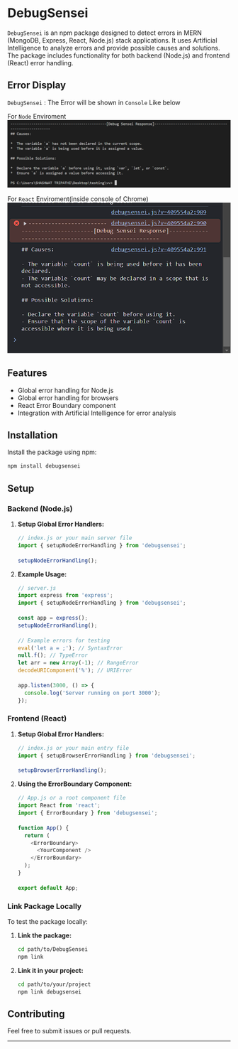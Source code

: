 ﻿
# DebugSensei
`DebugSensei` is an npm package designed to detect errors in MERN (MongoDB, Express, React, Node.js) stack applications. It uses Artificial Intelligence to analyze errors and provide possible causes and solutions. The package includes functionality for both backend (Node.js) and frontend (React) error handling.

## Error Display 

`DebugSensei` : The Error will be shown in `Console` Like below 

For `Node` Enviroment
![alt text](image-1.png)

For `React` Enviroment(inside console of Chrome)
![alt text](image-2.png)

## Features

- Global error handling for Node.js
- Global error handling for browsers
- React Error Boundary component
- Integration with Artificial Intelligence for error analysis

## Installation

Install the package using npm:

```sh
npm install debugsensei
```

## Setup

### Backend (Node.js)

1. **Setup Global Error Handlers:**

   ```js
   // index.js or your main server file
   import { setupNodeErrorHandling } from 'debugsensei';

   setupNodeErrorHandling();
   ```

2. **Example Usage:**

   ```js
   // server.js
   import express from 'express';
   import { setupNodeErrorHandling } from 'debugsensei';

   const app = express();
   setupNodeErrorHandling();

   // Example errors for testing
   eval('let a = ;'); // SyntaxError
   null.f(); // TypeError
   let arr = new Array(-1); // RangeError
   decodeURIComponent('%'); // URIError

   app.listen(3000, () => {
     console.log('Server running on port 3000');
   });
   ```

### Frontend (React)

1. **Setup Global Error Handlers:**

   ```js
   // index.js or your main entry file
   import { setupBrowserErrorHandling } from 'debugsensei';

   setupBrowserErrorHandling();
   ```

2. **Using the ErrorBoundary Component:**

   ```js
   // App.js or a root component file
   import React from 'react';
   import { ErrorBoundary } from 'debugsensei';

   function App() {
     return (
       <ErrorBoundary>
         <YourComponent />
       </ErrorBoundary>
     );
   }

   export default App;
   ```

### Link Package Locally

To test the package locally:

1. **Link the package:**

   ```sh
   cd path/to/DebugSensei
   npm link
   ```

2. **Link it in your project:**

   ```sh
   cd path/to/your/project
   npm link debugsensei
   ```

## Contributing

Feel free to submit issues or pull requests.

---
